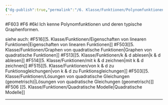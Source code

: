 ```yaml
---
{"dg-publish":true,"permalink":"/6. Klasse/Funktionen/Polynomfunktionen und deren typische Graphen/"}
---
```


#F603 #F6 #6kl
Ich kenne Polynomfunktionen und deren typische Graphenformen.

siehe auch:
#F516[[5. Klasse/Funktionen/Eigenschaften von linearen Funktionen\|Eigenschaften von linearen Funktionen]]
#F503[[5. Klasse/Funktionen/Graphen von quadratische Funktionen\|Graphen von quadratische Funktionen]]
#F513[[5. Klasse/Funktionen/k & d ablesen\|k & d ablesen]]
#F514[[5. Klasse/Funktionen/mit k & d zeichnen\|mit k & d zeichnen]]
#F515[[5. Klasse/Funktionen/von k & d  zu Funktionsgleichungen\|von k & d  zu Funktionsgleichungen]]
#F503[[5. Klasse/Funktionen/Lösungen von quadratische Gleichungen (geometrisch)\|Lösungen von quadratische Gleichungen (geometrisch)]]
#F506 [[5. Klasse/Funktionen/Quadratische Modelle\|Quadratische Modelle]]
___

